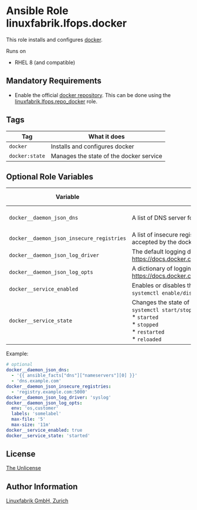 # Ansible Role linuxfabrik.lfops.docker

This role installs and configures [docker](https://www.docker.com/).

Runs on

* RHEL 8 (and compatible)


## Mandatory Requirements

* Enable the official [docker repository](https://docs.docker.com/engine/install/centos/#install-using-the-repository). This can be done using the [linuxfabrik.lfops.repo_docker](https://github.com/Linuxfabrik/lfops/tree/main/roles/repo_docker) role.


## Tags

| Tag            | What it does                            |
| ---            | ------------                            |
| `docker`       | Installs and configures docker          |
| `docker:state` | Manages the state of the docker service |


## Optional Role Variables

| Variable | Description | Default Value |
| -------- | ----------- | ------------- |
| `docker__daemon_json_dns`| A list of DNS server for all Docker containers. | The server's nameserver |
| `docker__daemon_json_insecure_registries`| A list of insecure registries (without TLS) which should be accepted by the docker daemon. | unset |
| `docker__daemon_json_log_driver`| The default logging driver for all containers. Possible options: <https://docs.docker.com/config/containers/logging/configure/>. | `'syslog'` |
| `docker__daemon_json_log_opts`| A dictionary of logging options. Possible options: <https://docs.docker.com/config/containers/logging/configure/>. | unset |
| `docker__service_enabled`| Enables or disables the docker service, analogous to `systemctl enable/disable`. | `true` |
| `docker__service_state`| Changes the state of the docker service, analogous to `systemctl start/stop/restart/reload`. Possible options:<br> * `started`<br> * `stopped`<br> * `restarted`<br> * `reloaded` | `'started'` |

Example:
```yaml
# optional
docker__daemon_json_dns:
  - '{{ ansible_facts["dns"]["nameservers"][0] }}'
  - 'dns.example.com'
docker__daemon_json_insecure_registries:
  - 'registry.example.com:5000'
docker__daemon_json_log_driver: 'syslog'
docker__daemon_json_log_opts:
  env: 'os,customer'
  labels: 'somelabel'
  max-file: '5'
  max-size: '11m'
docker__service_enabled: true
docker__service_state: 'started'
```


## License

[The Unlicense](https://unlicense.org/)


## Author Information

[Linuxfabrik GmbH, Zurich](https://www.linuxfabrik.ch)
